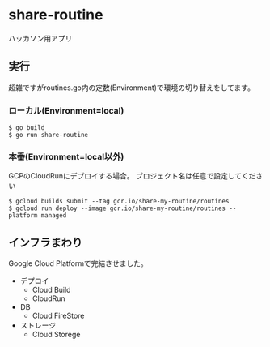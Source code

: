 # share-routine
ハッカソン用アプリ


## 実行

超雑ですがroutines.go内の定数(Environment)で環境の切り替えをしてます。

### ローカル(Environment=local)

```
$ go build
$ go run share-routine
```

### 本番(Environment=local以外)
GCPのCloudRunにデプロイする場合。
プロジェクト名は任意で設定してください

```
$ gcloud builds submit --tag gcr.io/share-my-routine/routines
$ gcloud run deploy --image gcr.io/share-my-routine/routines --platform managed
```

## インフラまわり
Google Cloud Platformで完結させました。

* デプロイ
  * Cloud Build
  * CloudRun 
* DB
  * Cloud FireStore
* ストレージ
  * Cloud Storege
